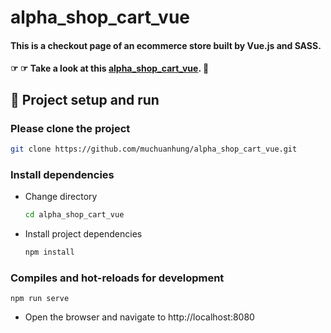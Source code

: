 # alpha_shop_cart_vue

#### This is a checkout page of an ecommerce store built by Vue.js and SASS.

#### ☞ ☞ Take a look at this [alpha_shop_cart_vue](https://muchuanhung.github.io/alpha_shop_cart_vue/). 👀

## 🏃‍ Project setup and run

### Please clone the project

```bash
git clone https://github.com/muchuanhung/alpha_shop_cart_vue.git
```

### Install dependencies

- Change directory
  ```bash
  cd alpha_shop_cart_vue
  ```
- Install project dependencies
  ```bash
  npm install
  ```

### Compiles and hot-reloads for development

```
npm run serve
```

- Open the browser and navigate to http://localhost:8080

